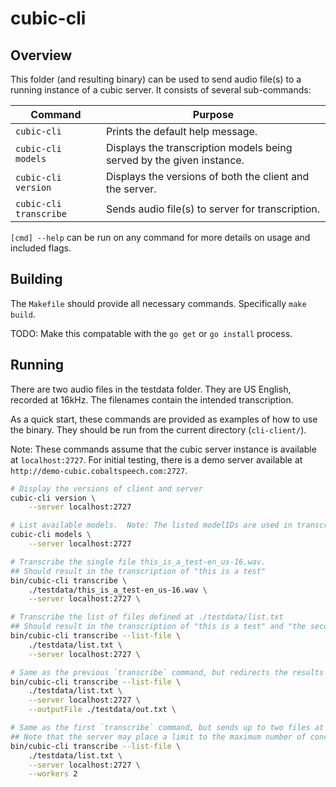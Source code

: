 # cubic-cli

## Overview

This folder (and resulting binary) can be used to send audio file(s) to a running instance of a cubic server.  It consists of several sub-commands:

| Command                | Purpose |
| ---------------------- | ------- |
| `cubic-cli`            | Prints the default help message. |
| `cubic-cli models`     | Displays the transcription models being served by the given instance. |
| `cubic-cli version`    | Displays the versions of both the client and the server. |
| `cubic-cli transcribe` | Sends audio file(s) to server for transcription. |

`[cmd] --help` can be run on any command for more details on usage and included flags.

## Building

The `Makefile` should provide all necessary commands.
Specifically `make build`.

TODO: Make this compatable with the `go get` or `go install` process.

## Running

There are two audio files in the testdata folder.
They are US English, recorded at 16kHz.
The filenames contain the intended transcription.

As a quick start, these commands are provided as examples of how to use the binary.  They should be run from the current directory (`cli-client/`).

Note: These commands assume that the cubic server instance is available at `localhost:2727`.  For initial testing, there is a demo server available at `http://demo-cubic.cobaltspeech.com:2727`.

```sh
# Display the versions of client and server
cubic-cli version \
    --server localhost:2727

# List available models.  Note: The listed modelIDs are used in transcription methods
cubic-cli models \
    --server localhost:2727

# Transcribe the single file this_is_a_test-en_us-16.wav.
## Should result in the transcription of "this is a test"
bin/cubic-cli transcribe \
    ./testdata/this_is_a_test-en_us-16.wav \
    --server localhost:2727 \

# Transcribe the list of files defined at ./testdata/list.txt
## Should result in the transcription of "this is a test" and "the second test" printed to stdout
bin/cubic-cli transcribe --list-file \
    ./testdata/list.txt \
    --server localhost:2727 \

# Same as the previous `transcribe` command, but redirects the results to the --outputFile.
bin/cubic-cli transcribe --list-file \
    ./testdata/list.txt \
    --server localhost:2727 \
    --outputFile ./testdata/out.txt \

# Same as the first `transcribe` command, but sends up to two files at a time.
## Note that the server may place a limit to the maximum number of concurrent requests processed.
bin/cubic-cli transcribe --list-file \
    ./testdata/list.txt \
    --server localhost:2727 \
    --workers 2
```
